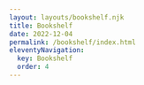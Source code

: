 ```yaml
---
layout: layouts/bookshelf.njk
title: Bookshelf
date: 2022-12-04
permalink: /bookshelf/index.html
eleventyNavigation:
  key: Bookshelf
  order: 4
---
```

